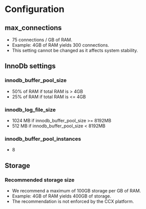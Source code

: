 # Configuration
##  max_connections
* 75 connections / GB of RAM.
* Example: 4GB of RAM yields 300 connections.
* This setting cannot be changed as it affects system stability.

## InnoDb settings
### innodb_buffer_pool_size
* 50% of RAM if total RAM is > 4GB
* 25% of RAM if total RAM is <= 4GB
### innodb_log_file_size 
* 1024 MB if innodb_buffer_pool_size >= 8192MB
* 512 MB if innodb_buffer_pool_size < 8192MB  
### innodb_buffer_pool_instances
* 8 

## Storage
### Recommended storage size
* We recommend a maximum of 100GB storage per GB of RAM.
* Example: 4GB of RAM yields 400GB of storage.
* The recommendation is not enforced by the CCX platform.


